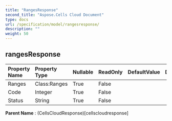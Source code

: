 ```yaml
---
title: "RangesResponse"
second_title: "Aspose.Cells Cloud Document"
type: docs
url: /specification/model/rangesresponse/
description: ""
weight: 50
---
```


## **rangesResponse**

 

| Property Name | Property Type | Nullable |  ReadOnly | DefaultValue | Description | 
| :- | :- | :- |:- |  :- | :- |
| Ranges | Class:Ranges | True |  False |  |  |  
| Code | Integer | True |  False |  |  |  
| Status | String | True |  False |  |  |  

**Parent Name** : (CellsCloudResponse)[cellscloudresponse]

